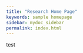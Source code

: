 ```yaml
---
title: "Research Home Page"
keywords: sample homepage
sidebar: mydoc_sidebar
permalink: index.html
---
```


test

